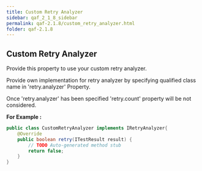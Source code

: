 ```yaml
---
title: Custom Retry Analyzer
sidebar: qaf_2_1_8_sidebar
permalink: qaf-2.1.8/custom_retry_analyzer.html
folder: qaf-2.1.8
---
```


## Custom Retry Analyzer



Provide this property to use your custom retry analyzer.

Provide own implementation for retry analyzer by specifying qualified class name in 'retry.analyzer' Property.

Once 'retry.analyzer' has been specified 'retry.count' property will be not considered.

**For Example :**


```java	
public class CustomRetryAnalyzer implements IRetryAnalyzer{
    @Override
    public boolean retry(ITestResult result) {
        // TODO Auto-generated method stub
        return false;
    }
}
```
